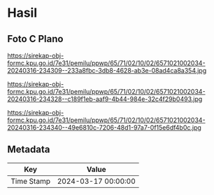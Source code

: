 # Hasil

## Foto C Plano

https://sirekap-obj-formc.kpu.go.id/7e31/pemilu/ppwp/65/71/02/10/02/6571021002034-20240316-234309--233a8fbc-3db8-4628-ab3e-08ad4ca8a354.jpg

https://sirekap-obj-formc.kpu.go.id/7e31/pemilu/ppwp/65/71/02/10/02/6571021002034-20240316-234328--c189f1eb-aaf9-4b44-984e-32c4f29b0493.jpg

https://sirekap-obj-formc.kpu.go.id/7e31/pemilu/ppwp/65/71/02/10/02/6571021002034-20240316-234340--49e6810c-7206-48d1-97a7-0f15e6df4b0c.jpg


## Metadata

| Key        | Value               |
| ---------- | ------------------- |
| Time Stamp | 2024-03-17 00:00:00 |



